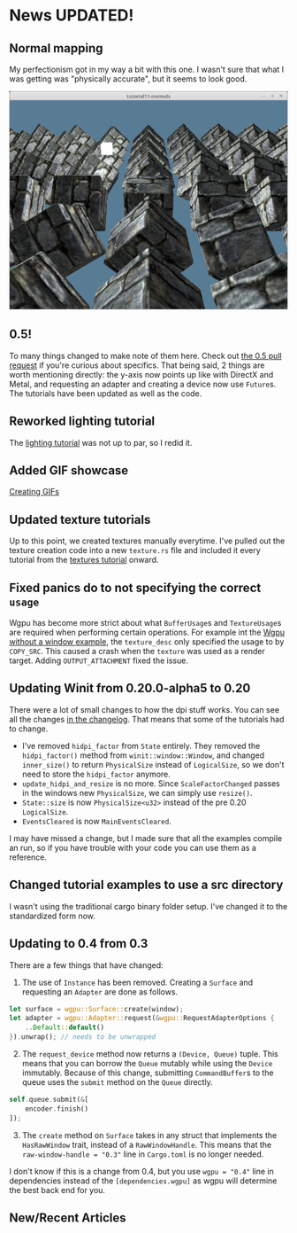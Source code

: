 # News **UPDATED!**

## Normal mapping

My perfectionism got in my way a bit with this one. I wasn't sure that what I was getting was "physically accurate", but it seems to look good.

![](./normal_mapping_correct.png)

## 0.5!

To many things changed to make note of them here. Check out [the 0.5 pull request](https://github.com/sotrh/learn-wgpu/pull/29) if you're curious about specifics. That being said, 2 things are worth mentioning directly: the y-axis now points up like with DirectX and Metal, and requesting an adapter and creating a device now use `Future`s. The tutorials have been updated as well as the code.

## Reworked lighting tutorial

The [lighting tutorial](/intermediate/tutorial10-lighting/) was not up to par, so I redid it.

## Added GIF showcase

[Creating GIFs](/showcase/gifs/)

## Updated texture tutorials

Up to this point, we created textures manually everytime. I've pulled out the texture creation code into a new `texture.rs` file and included it every tutorial from the [textures tutorial](/beginner/tutorial5-textures/#cleaning-things-up) onward.

## Fixed panics do to not specifying the correct `usage`

Wgpu has become more strict about what `BufferUsage`s and `TextureUsage`s are required when performing certain operations. For example int the [Wgpu without a window example](/intermediate/windowless/), the `texture_desc` only specified the usage to by `COPY_SRC`. This caused a crash when the `texture` was used as a render target. Adding `OUTPUT_ATTACHMENT` fixed the issue.

## Updating Winit from 0.20.0-alpha5 to 0.20

There were a lot of small changes to how the dpi stuff works. You can see all the changes [in the changelog](https://github.com/rust-windowing/winit/blob/master/CHANGELOG.md). That means that some of the tutorials had to change.

* I've removed `hidpi_factor` from `State` entirely. They removed the `hidpi_factor()` method from `winit::window::Window`, and changed `inner_size()` to return `PhysicalSize` instead of `LogicalSize`, so we don't need to store the `hidpi_factor` anymore.
* `update_hidpi_and_resize` is no more. Since `ScaleFactorChanged` passes in the windows new `PhysicalSize`, we can simply use `resize()`.
* `State::size` is now `PhysicalSize<u32>` instead of the pre 0.20 `LogicalSize`.
* `EventsCleared` is now `MainEventsCleared`.

I may have missed a change, but I made sure that all the examples compile an run, so if you have trouble with your code you can use them as a reference.

## Changed tutorial examples to use a src directory

I wasn't using the traditional cargo binary folder setup. I've changed it to the standardized form now.


## Updating to 0.4 from 0.3
There are a few things that have changed:
1. The use of `Instance` has been removed. Creating a `Surface` and requesting an `Adapter` are done as follows.
```rust
let surface = wgpu::Surface::create(window);
let adapter = wgpu::Adapter::request(&wgpu::RequestAdapterOptions {
    ..Default::default()
}).unwrap(); // needs to be unwrapped
```
2. The `request_device` method now returns a `(Device, Queue)` tuple. This means that you can borrow the `Queue` mutably while using the `Device` immutably. Because of this change, submitting `CommandBuffer`s to the queue uses the `submit` method on the `Queue` directly.
```rust
self.queue.submit(&[
    encoder.finish()
]);
```
3. The `create` method on `Surface` takes in any struct that implements the `HasRawWindow` trait, instead of a `RawWindowHandle`. This means that the `raw-window-handle = "0.3"` line in `Cargo.toml` is no longer needed.

I don't know if this is a change from 0.4, but you use `wgpu = "0.4"` line in dependencies instead of the `[dependencies.wgpu]` as wgpu will determine the best back end for you.


## New/Recent Articles
<RecentArticles/>

